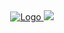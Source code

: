 <div align='center'>
  <a href='https://discord.com/invite/bytebot'>
    <img src='https://media.discordapp.net/attachments/1128312578553159760/1129294235011649646/byte-banner-dark.png?width=1061&height=531#gh-dark-mode-only' alt="Logo"></img>
    <img src='https://media.discordapp.net/attachments/1128312578553159760/1129294235238158336/byte-banner-light.png?width=1061&height=531#gh-light-mode-only'></img>
  </a>
</div>
